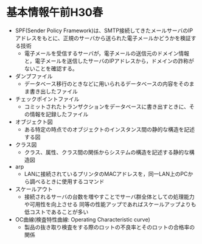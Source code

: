 # 基本情報午前H30春

* SPF(Sender Policy Framework)は、SMTP接続してきたメールサーバのIPアドレスをもとに、正規のサーバから送られた電子メールかどうかを検証する技術
  * 電子メールを受信するサーバが，電子メールの送信元のドメイン情報と，電子メールを送信したサーバのIPアドレスから，ドメインの詐称がないことを確認する。
* ダンプファイル
  * データベース移行のときなどに用いられるデータベースの内容をそのまま書き出したファイル
* チェックポイントファイル
  * コミットされたトランザクションをデータベースに書き出すときに、その情報を記録したファイル
* オブジェクト図
  * ある特定の時点でのオブジェクトのインスタンス間の静的な構造を記述する図
* クラス図
  * クラス、属性、クラス間の関係からシステムの構造を記述する静的な構造図
* arp
  * LANに接続されているプリンタのMACアドレスを，同一LAN上のPCから調べるときに使用するコマンド
* スケールアウト
  * 接続されるサーバの台数を増やすことでサーバ群全体としての処理能力や可用性を向上させる
同等の性能アップであればスケールアップよりも低コストであることが多い
* OC曲線(検査特性曲線: Operating Characteristic curve)
  * 製品の抜き取り検査をする際のロットの不良率とそのロットの合格率の関係